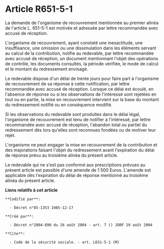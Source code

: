 # Article R651-5-1

La demande de l'organisme de recouvrement mentionnée au premier alinéa de l'article L. 651-5-1 est motivée et adressée par
lettre recommandée avec accusé de réception.

L'organisme de recouvrement, ayant constaté une inexactitude, une insuffisance, une omission ou une dissimulation dans les
éléments servant au calcul de la contribution, notifie au redevable, par lettre recommandée avec accusé de réception, un
document mentionnant l'objet des opérations de contrôle, les documents consultés, la période vérifiée, le mode de calcul et
le montant du redressement envisagé.

Le redevable dispose d'un délai de trente jours pour faire part à l'organisme de recouvrement de sa réponse à cette
notification, par lettre recommandée avec accusé de réception. Lorsque ce délai est écoulé, en l'absence de réponse ou si les
observations de l'intéressé sont rejetées en tout ou en partie, la mise en recouvrement intervient sur la base du montant du
redressement notifié ou en conséquence modifié.

Si les observations du redevable sont produites dans le délai légal, l'organisme de recouvrement est tenu de notifier à
l'intéressé, par lettre recommandée avec accusé de réception, l'abandon total ou partiel du redressement dès lors qu'elles
sont reconnues fondées ou de motiver leur rejet.

L'organisme ne peut engager la mise en recouvrement de la contribution et des majorations faisant l'objet du redressement
avant l'expiration du délai de réponse prévu au troisième alinéa du présent article.

Le redevable qui ne s'est pas conformé aux prescriptions prévues au présent article est passible d'une amende de 1 500 Euros.
L'amende est applicable dès l'expiration du délai de réponse mentionné au troisième alinéa du présent article.

**Liens relatifs à cet article**

	**Codifié par**:

	  - Décret n°85-1353 1985-12-17

	**Créé par**:

	  - Décret n°2004-890 du 26 août 2004 - art. 7 () JORF 29 août 2004

	**Cite**:

	  - Code de la sécurité sociale. - art. L651-5-1 (M)
